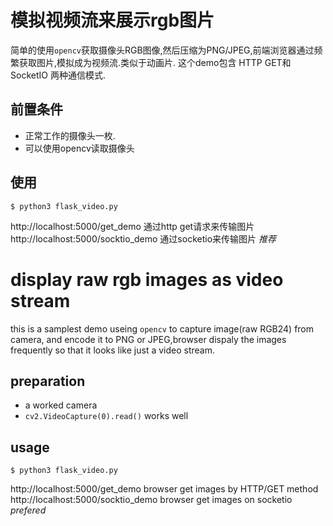 # 模拟视频流来展示rgb图片
简单的使用`opencv`获取摄像头RGB图像,然后压缩为PNG/JPEG,前端浏览器通过频繁获取图片,模拟成为视频流.类似于动画片.
这个demo包含 HTTP GET和 SocketIO 两种通信模式.

## 前置条件
* 正常工作的摄像头一枚.
* 可以使用opencv读取摄像头

## 使用
   ```shell
   $ python3 flask_video.py
   ```   
   http://localhost:5000/get_demo  通过http get请求来传输图片  
   http://localhost:5000/socktio_demo 通过socketio来传输图片 *推荐*


#  display raw rgb images as video stream
 this is a samplest demo useing `opencv` to capture image(raw RGB24) from camera,
 and encode it to PNG or JPEG,browser dispaly the images frequently so that it looks like just a video stream.

## preparation

* a worked camera
* ```cv2.VideoCapture(0).read()```  works well


## usage
   ```shell
   $ python3 flask_video.py
   ```   
   http://localhost:5000/get_demo  browser get images by HTTP/GET method  
   http://localhost:5000/socktio_demo browser get images on socketio *prefered*
